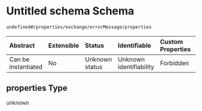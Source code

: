 # Untitled schema Schema

```txt
undefined#/properties/exchange/errorMessage/properties
```



| Abstract            | Extensible | Status         | Identifiable            | Custom Properties | Additional Properties | Access Restrictions | Defined In                                                                  |
| :------------------ | :--------- | :------------- | :---------------------- | :---------------- | :-------------------- | :------------------ | :-------------------------------------------------------------------------- |
| Can be instantiated | No         | Unknown status | Unknown identifiability | Forbidden         | Allowed               | none                | [publisher.schema.json*](json/publisher.schema.json "open original schema") |

## properties Type

unknown
